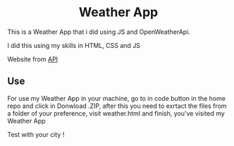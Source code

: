 <h1 style='text-align:center'>Weather App</h1>
<p>This is a Weather App that i did using JS and OpenWeatherApi.</p>
<p>I did this using my skills in HTML, CSS and JS</p>
<span>Website from <a href='https://openweathermap.org/api'>API</a></span>
<h2>Use</h2>
<p>For use my Weather App in your machine, go to in code button in the home repo and click in Donwload .ZIP, after this you need to exrtact the files from a folder of your preference, visit weather.html and finish, you've visited my Weather App </p>
<p>Test with your city !</p>
